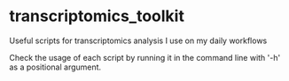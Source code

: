# transcriptomics_toolkit
Useful scripts for transcriptomics analysis I use on my daily workflows

Check the usage of each script by running it in the command line with '-h' as a positional argument.
